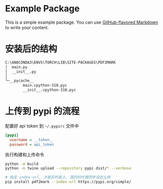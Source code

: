 # Example Package

This is a simple example package. You can use
[GitHub-flavored Markdown](https://guides.github.com/features/mastering-markdown/)
to write your content.

# 安装后的结构

```bash
C:\ANACONDA3\ENVS\TORCH\LIB\SITE-PACKAGES\PDF2MARK
│  main.py
│  __init__.py
│
└─__pycache__
        main.cpython-310.pyc
        __init__.cpython-310.pyc
```

# 上传到 pypi 的流程

配置好 api token 到 `~/.pypirc` 文件中

```ini
[pypi]
  username = __token__
  password = api_token
```

执行构建和上传命令

```bash
python -m build
python -m twine upload --repository pypi dist/* --verbose

# 指定 index-url, 才能实时装上, 国内的代理同步没这么快
pip install pdf2mark --index-url https://pypi.org/simple/ 
```
